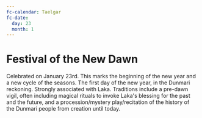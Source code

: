 ```yaml
---
fc-calendar: Taelgar
fc-date:
  day: 23
  month: 1
---
```



# Festival of the New Dawn

Celebrated on January 23rd. This marks the beginning of the new year and a new cycle of the seasons. The first day of the new year, in the Dunmari reckoning. Strongly associated with Laka. Traditions include a pre-dawn vigil, often including magical rituals to invoke Laka's blessing for the past and the future, and a procession/mystery play/recitation of the history of the Dunmari people from creation until today. 